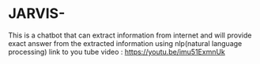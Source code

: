 # JARVIS-
This is a chatbot that can extract information from internet and will provide exact answer from the extracted information using nlp(natural language processing)
link to you tube video : https://youtu.be/imu51ExmnUk
